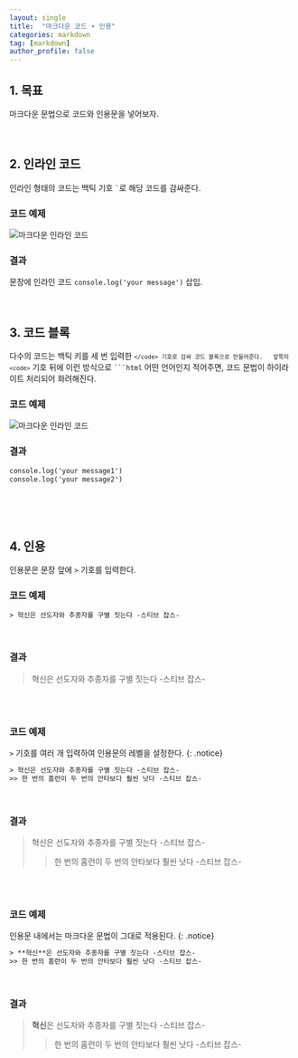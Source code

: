 ```yaml
---
layout: single
title:  "마크다운 코드 ∙ 인용"
categories: markdown
tag: [markdown]
author_profile: false
---
```


## 1. 목표
마크다운 문법으로 코드와 인용문을 넣어보자.
<br>
<br>
<br>



## 2. 인라인 코드
인라인 형태의 코드는 백틱 기호 <code>`</code>로 해당 코드를 감싸준다.
<br>

### 코드 예제
![마크다운 인라인 코드](https://drive.google.com/uc?export=view&id=13t12S-feXbS7dKLsudaC4btijzyJM2Sl)
<br>

### 결과
문장에 인라인 코드 `console.log('your message')` 삽입.
<br>
<br>
<br>



## 3. 코드 블록
다수의 코드는 백틱 키를 세 번 입력한 <code>```</code> 기호로 감싸 코드 블록으로 만들어준다.  
앞쪽의 <code>```</code> 기호 뒤에 이런 방식으로 <code>```html</code> 어떤 언어인지 적어주면, 코드 문법이 하이라이트 처리되어 화려해진다.
<br>

### 코드 예제
![마크다운 인라인 코드](https://drive.google.com/uc?export=view&id=1B93dCGSvD5yl7d-1eackGEi4kHRLdL2L)
<br>

### 결과
```html
console.log('your message1')  
console.log('your message2')
```
<br>
<br>
<br>



## 4. 인용
인용문은 문장 앞에 <code>></code> 기호를 입력한다.
<br>

### 코드 예제
```html
> 혁신은 선도자와 추종자를 구별 짓는다 -스티브 잡스-
```
<br>

### 결과
> 혁신은 선도자와 추종자를 구별 짓는다 -스티브 잡스-
<br>
<br>


### 코드 예제
<code>></code> 기호를 여러 개 입력하여 인용문의 레벨을 설정한다.
{: .notice}

```html
> 혁신은 선도자와 추종자를 구별 짓는다 -스티브 잡스-
>> 한 번의 홈런이 두 번의 안타보다 훨씬 낫다 -스티브 잡스-
```
<br>

### 결과
> 혁신은 선도자와 추종자를 구별 짓는다 -스티브 잡스-
>> 한 번의 홈런이 두 번의 안타보다 훨씬 낫다 -스티브 잡스-
<br>
<br>


### 코드 예제
인용문 내에서는 마크다운 문법이 그대로 적용된다.
{: .notice}

```html
> **혁신**은 선도자와 추종자를 구별 짓는다 -스티브 잡스-
>> 한 번의 홈런이 두 번의 안타보다 훨씬 낫다 -스티브 잡스-
```
<br>

### 결과
> **혁신**은 선도자와 추종자를 구별 짓는다 -스티브 잡스-
>> 한 번의 홈런이 두 번의 안타보다 훨씬 낫다 -스티브 잡스-
